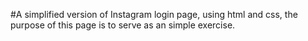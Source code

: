 #A simplified version of Instagram login page, using html and css, the purpose of this page is to serve as an simple exercise.
